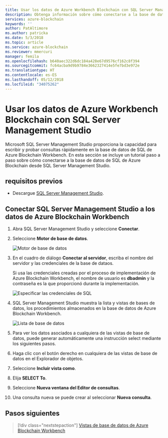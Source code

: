 ```yaml
---
title: Usar los datos de Azure Workbench Blockchain con SQL Server Management Studio
description: Obtenga información sobre cómo conectarse a la base de datos de SQL de Azure Blockchain desde SQL Server Management Studio.
services: azure-blockchain
keywords: ''
author: PatAltimore
ms.author: patricka
ms.date: 5/3/2018
ms.topic: article
ms.service: azure-blockchain
ms.reviewer: mmercuri
manager: femila
ms.openlocfilehash: b640aec322d6dc184a428e67d9576cf162c8f394
ms.sourcegitcommit: fc64acba9d9b9784e3662327414e5fe7bd3e972e
ms.translationtype: HT
ms.contentlocale: es-ES
ms.lasthandoff: 05/12/2018
ms.locfileid: "34075262"
---
```

# <a name="using-azure-blockchain-workbench-data-with-sql-server-management-studio"></a>Usar los datos de Azure Workbench Blockchain con SQL Server Management Studio

Microsoft SQL Server Management Studio proporciona la capacidad para escribir y probar consultas rápidamente en la base de datos de SQL de Azure Blockchain Workbench. En esta sección se incluye un tutorial paso a paso sobre cómo conectarse a la base de datos de SQL de Azure Blockchain desde SQL Server Management Studio.

## <a name="prerequisites"></a>requisitos previos

* Descargue [SQL Server Management Studio](https://docs.microsoft.com/en-us/sql/ssms/download-sql-server-management-studio-ssms?view=sql-server-2017).

## <a name="connecting-sql-server-management-studio-to-data-in-azure-blockchain-workbench"></a>Conectar SQL Server Management Studio a los datos de Azure Blockchain Workbench

1. Abra SQL Server Management Studio y seleccione **Conectar**.
2. Seleccione **Motor de base de datos**.

    ![Motor de base de datos](media/blockchain-workbench-data-sql-management-studio/database-engine.png)

3. En el cuadro de diálogo **Conectar al servidor**, escriba el nombre del servidor y las credenciales de la base de dataos.

    Si usa las credenciales creadas por el proceso de implementación de Azure Blockchain Workbench, el nombre de usuario es **dbadmin** y la contraseña es la que proporcionó durante la implementación.

    ![Especificar las credenciales de SQL](media/blockchain-workbench-data-sql-management-studio/sql-creds.png)

 4. SQL Server Management Studio muestra la lista y vistas de bases de datos, los procedimientos almacenados en la base de datos de Azure Blockchain Workbench.

    ![Lista de base de datos](media/blockchain-workbench-data-sql-management-studio/db-list.png)

5. Para ver los datos asociados a cualquiera de las vistas de base de datos, puede generar automáticamente una instrucción select mediante los siguientes pasos.
6. Haga clic con el botón derecho en cualquiera de las vistas de base de datos en el Explorador de objetos.
7. Seleccione **Incluir vista como**.
8. Elija **SELECT To**.
9. Seleccione **Nueva ventana del Editor de consultas**.
10. Una consulta nueva se puede crear al seleccionar **Nueva consulta**.

## <a name="next-steps"></a>Pasos siguientes

> [!div class="nextstepaction"]
> [Vistas de base de datos de Azure Blockchain Workbench](blockchain-workbench-database-views.md)